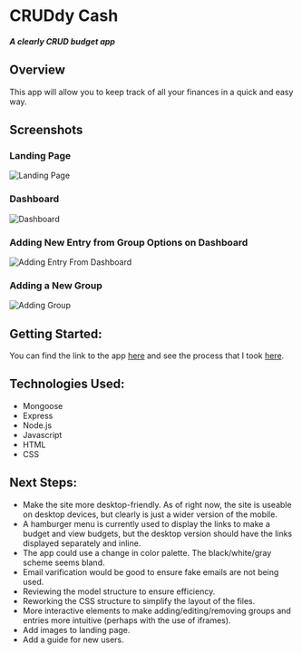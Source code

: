 # CRUDdy Cash
##### A clearly CRUD budget app

## Overview
This app will allow you to keep track of all your finances in a quick and easy way.

## Screenshots

### Landing Page
![Landing Page](/public/img/landing-page.jpg)

### Dashboard
![Dashboard](/public/img/dashboard.jpg)

### Adding New Entry from Group Options on Dashboard
![Adding Entry From Dashboard](/public/img/add-entry.jpg)

### Adding a New Group
![Adding Group](/public/img/add-group.jpg)

## Getting Started:
You can find the link to the app [here](http://18.224.41.247:3000/) and see the process that I took [here](https://trello.com/b/X7KRsf6z).

## Technologies Used:
- Mongoose
- Express
- Node.js
- Javascript
- HTML
- CSS

## Next Steps:
- Make the site more desktop-friendly. As of right now, the site is useable on desktop devices, but clearly is just a wider version of the mobile.
- A hamburger menu is currently used to display the links to make a budget and view budgets, but the desktop version should have the links displayed separately and inline.
- The app could use a change in color palette. The black/white/gray scheme seems bland.
- Email varification would be good to ensure fake emails are not being used.
- Reviewing the model structure to ensure efficiency.
- Reworking the CSS structure to simplify the layout of the files.
- More interactive elements to make adding/editing/removing groups and entries more intuitive (perhaps with the use of iframes).
- Add images to landing page.
- Add a guide for new users.